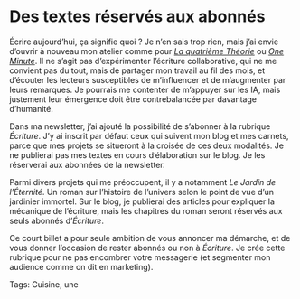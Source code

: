 # Des textes réservés aux abonnés

Écrire aujourd’hui, ça signifie quoi ? Je n’en sais trop rien, mais j’ai envie d’ouvrir à nouveau mon atelier comme pour [*La quatrième Théorie*](https://tcrouzet.com/la-quatrieme-theorie/) ou [*One Minute*](https://tcrouzet.com/une-minute/). Il ne s’agit pas d’expérimenter l’écriture collaborative, qui ne me convient pas du tout, mais de partager mon travail au fil des mois, et d’écouter les lecteurs susceptibles de m’influencer et de m’augmenter par leurs remarques. Je pourrais me contenter de m’appuyer sur les IA, mais justement leur émergence doit être contrebalancée par davantage d’humanité.

Dans ma newsletter, j’ai ajouté la possibilité de s’abonner à la rubrique *Écriture*. J’y ai inscrit par défaut ceux qui suivent mon blog et mes carnets, parce que mes projets se situeront à la croisée de ces deux modalités. Je ne publierai pas mes textes en cours d’élaboration sur le blog. Je les réserverai aux abonnées de la newsletter.

Parmi divers projets qui me préoccupent, il y a notamment *Le Jardin de l’Éternité*. Un roman sur l’histoire de l’univers selon le point de vue d’un jardinier immortel. Sur le blog, je publierai des articles pour expliquer la mécanique de l’écriture, mais les chapitres du roman seront réservés aux seuls abonnés d’*Écriture*.

Ce court billet a pour seule ambition de vous annoncer ma démarche, et de vous donner l’occasion de rester abonnés ou non à *Écriture*. Je crée cette rubrique pour ne pas encombrer votre messagerie (et segmenter mon audience comme on dit en marketing).

Tags: Cuisine, une